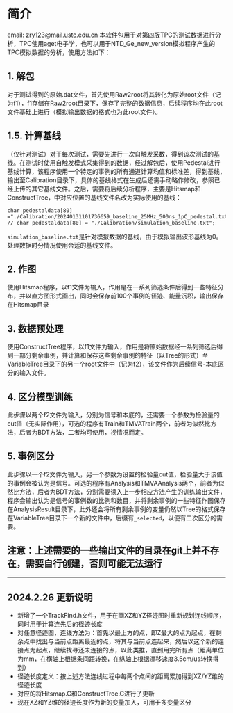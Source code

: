 # 简介

email: zry123@mail.ustc.edu.cn
本软件包用于对第四版TPC的测试数据进行分析，TPC使用aget电子学，也可以用于NTD_Ge_new_version模拟程序产生的TPC模拟数据的分析，使用方法如下：

## 1. 解包
对于测试得到的原始.dat文件，首先使用Raw2root将其转化为原始root文件（记为f1），f1存储在Raw2root目录下，保存了完整的数据信息，后续程序均在此root文件基础上进行（模拟输出数据的格式也为此root文件）。

## 1.5. 计算基线
（仅针对测试）对于每次测试，需要先进行一次自触发采数，得到该次测试的基线。在测试时使用自触发模式采集得到的数据，经过解包后，使用Pedestal进行基线计算，该程序使用一个特定的事例的所有通道计算均值和标准差，得到基线，输出至Calibration目录下，具体的基线格式在生成后还需手动略作修改，参照已经上传的其它基线文件。之后，需要将后续分析程序，主要是Hitsmap和ConstructTree，中对应位置的基线文件名改为实际使用的基线：
```
char pedestaldata[80] ="./Calibration/20240131101736659_baseline_25MHz_500ns_1pC_pedestal.txt";
// char pedestaldata[80] = "./Calibration/simulation_baseline.txt";
```
`simulation_baseline.txt`是针对模拟数据的基线，由于模拟输出波形基线为0。处理数据时分情况使用合适的基线文件。

## 2. 作图 

使用Hitsmap程序，以f1文件为输入，作用是在一系列筛选条件后得到一些特征分布，并以直方图形式画出，同时会保存前100个事例的径迹、能量沉积，输出保存在Hitsmap目录

## 3. 数据预处理

使用ConstructTree程序，以f1文件为输入，作用是将原始数据经一系列筛选后得到一部分剩余事例，并计算和保存这些剩余事例的特征（以Tree的形式）至VariableTree目录下的另一个root文件中（记为f2），该文件作为后续信号-本底区分的输入文件。

## 4. 区分模型训练

此步骤以两个f2文件为输入，分别为信号和本底的，还需要一个参数为检验量的cut值（无实际作用），可选的程序有Train和TMVATrain两个，前者为似然比方法，后者为BDT方法，二者均可使用，视情况而定。

## 5. 事例区分

此步骤以一个f2文件为输入，另一个参数为设置的检验量cut值，检验量大于该值的事例会被认为是信号。可选的程序有Analysis和TMVAAnalysis两个，前者为似然比方法，后者为BDT方法，分别需要读入上一步相应方法产生的训练输出文件，程序会输出认为是信号的事例数的比例和数目，并将剩余事例的一些特征作图保存在AnalysisResult目录下，此外还会将所有剩余事例的变量仍然以Tree的格式保存在VariableTree目录下一个新的文件中，后缀有`_selected`，以便有二次区分的需要。

## 注意：上述需要的一些输出文件的目录在git上并不存在，需要自行创建，否则可能无法运行

-----
## 2024.2.26 更新说明

- 新增了一个TrackFind.h文件，用于在画XZ和YZ径迹图时重新规划连线顺序，同时用于计算连先后的径迹长度
- 对任意径迹图，连线方法为：首先以最上方的点，即Z最大的点为起点，在剩余点中找出与当前点距离最近的点，将其与当前点连起来，然后以这个新的连接点为起点，继续找寻还未连接的点，以此类推，直到用完所有点（距离单位为mm，在横轴上根据条间距转换，在纵轴上根据漂移速度3.5cm/us转换得到）
- 径迹长度定义：按上述方法连线过程中每两个点间的距离累加得到XZ/YZ维的径迹长度
- 对应的将Hitsmap.C和ConstructTree.C进行了更新
- 现在XZ和YZ维的径迹长度作为新的变量加入，可用于多变量区分
